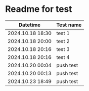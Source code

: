 # Readme for test

| Datetime         | Test name |
|------------------|-----------|
| 2024.10.18 18:30 | test 1    |
| 2024.10.18 20:00 | test 2    |
| 2024.10.18 20:16 | test 3    |
| 2024.10.18 20:16 | test 4    |
| 2024.10.20 00:04 | push test |
| 2024.10.20 00:13 | push test |
| 2024.10.23 18:49 | push test |